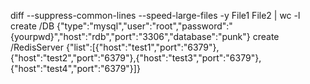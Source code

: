 diff --suppress-common-lines --speed-large-files -y File1 File2 | wc -l
create /DB {"type":"mysql","user":"root","password":"{yourpwd}","host":"rdb","port":"3306","database":"punk"} 
create /RedisServer {"list":[{"host":"test1","port":"6379"},{"host":"test2","port":"6379"},{"host":"test3","port":"6379"},{"host":"test4","port":"6379"}]}
